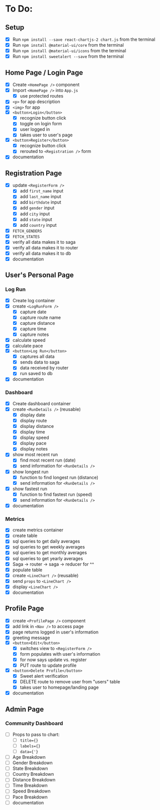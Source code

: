 # To Do:

## Setup

- [x] Run `npm install --save react-chartjs-2 chart.js` from the terminal
- [x] Run `npm install @material-ui/core` from the terminal
- [x] Run `npm install @material-ui/icons` from the terminal
- [x] Run `npm install sweetalert --save` from the terminal

## Home Page / Login Page

- [x] Create `<HomePage />` component
- [x] Import `<HomePage />` into `App.js`
  - [x] use protected routes
- [x] `<p>` for app description
- [x] `<img>` for app
- [x] `<button>Login</button>`
  - [x] recognize button click
  - [x] toggle on login form
  - [x] user logged in
  - [x] takes user to user's page
- [x] `<button>Register</button>`
  - [x] recognize button click
  - [x] rerouted to `<Registration />` form
- [x] documentation

## Registration Page

- [x] update `<RegisterForm />`
  - [x] add `first_name` input
  - [x] add `last_name` input
  - [x] add `birthdate` input
  - [x] add `gender` input
  - [x] add `city` input
  - [x] add `state` input
  - [x] add `country` input
- [x] `FETCH_GENDERS`
- [x] `FETCH_STATES`
- [x] verify all data makes it to saga
- [x] verify all data makes it to router
- [x] verify all data makes it to db
- [x] documentation

## User's Personal Page

### Log Run

- [x] Create log container
- [x] create `<LogRunForm />`
  - [x] capture date
  - [x] capture route name
  - [x] capture distance
  - [x] capture time
  - [x] capture notes
- [x] calculate speed
- [x] calculate pace
- [x] `<button>Log Run</button>`
  - [x] captures all data
  - [x] sends data to saga
  - [x] data received by router
  - [x] run saved to db
- [x] documentation

### Dashboard

- [x] Create dashboard container
- [x] create `<RunDetails />` (reusable)
  - [x] display date
  - [x] display route
  - [x] display distance
  - [x] display time
  - [x] display speed
  - [x] display pace
  - [x] display notes
- [x] show most recent run
  - [x] find most recent run (date)
  - [x] send information for `<RunDetails />`
- [x] show longest run
  - [x] function to find longest run (distance)
  - [x] send information for `<RunDetails />`
- [x] show fastest run
  - [x] function to find fastest run (speed)
  - [x] send information for `<RunDetails />`
- [x] documentation

### Metrics

- [x] create metrics container
- [x] create table
- [x] sql queries to get daily averages
- [x] sql queries to get weekly averages
- [x] sql queries to get monthly averages
- [x] sql queries to get yearly averages
- [x] Saga -> router -> saga -> reducer for ^^
- [x] populate table
- [x] create `<LineChart />` (reusable)
- [x] send `props` to `<LineChart />`
- [x] display `<LineChart />`
- [x] documentation

## Profile Page

- [x] create `<ProfilePage />` component
- [x] add link in `<Nav />` to access page
- [x] page returns logged in user's information
- [x] greeting message
- [x] `<button>Edit</button>`
  - [x] switches view to `<RegisterForm />`
  - [x] form populates with user's information
  - [x] for now says update vs. register
  - [x] PUT route to update profile
- [x] `<button>Delete Profile</button>`
  - [x] Sweet alert verification
  - [x] DELETE route to remove user from "users" table
  - [x] takes user to homepage/landing page
- [x] documentation

## Admin Page

### Community Dashboard

- [ ] Props to pass to chart:
  - [ ] `title={}`
  - [ ] `labels={}`
  - [ ] `data={'}`
- [ ] Age Breakdown
- [ ] Gender Breakdown
- [ ] State Breakdown
- [ ] Country Breakdown
- [ ] Distance Breakdown
- [ ] Time Breakdown
- [ ] Speed Breakdown
- [ ] Pace Breakdown
- [ ] documentation
